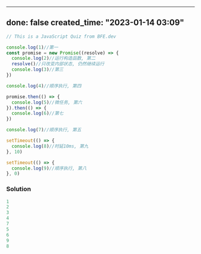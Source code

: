 
---
done: false
created_time: "2023-01-14 03:09"
---

```js
// This is a JavaScript Quiz from BFE.dev

console.log(1)//第一
const promise = new Promise((resolve) => {
  console.log(2)//运行构造函数, 第二
  resolve()//只改变内部状态, 仍然继续运行
  console.log(3)//第三
})

console.log(4)//顺序执行, 第四

promise.then(() => {
  console.log(5)//微任务, 第六
}).then(() => {
  console.log(6)//第七
})

console.log(7)//顺序执行, 第五

setTimeout(() => {
  console.log(8)//时延10ms, 第九
}, 10)

setTimeout(() => {
  console.log(9)//顺序执行, 第八
}, 0)
```

### Solution

```ts
1
2
3
4
7
5
6
9
8
```